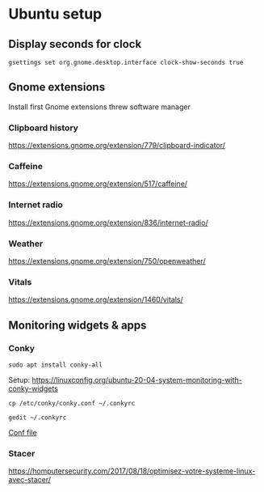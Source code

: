 # Ubuntu setup

## Display seconds for clock
```
gsettings set org.gnome.desktop.interface clock-show-seconds true
```

## Gnome extensions

Install first Gnome extensions threw software manager

### Clipboard history
https://extensions.gnome.org/extension/779/clipboard-indicator/

### Caffeine
https://extensions.gnome.org/extension/517/caffeine/

### Internet radio
https://extensions.gnome.org/extension/836/internet-radio/

### Weather
https://extensions.gnome.org/extension/750/openweather/

### Vitals
https://extensions.gnome.org/extension/1460/vitals/

## Monitoring widgets & apps

### Conky
```
sudo apt install conky-all
```

Setup: https://linuxconfig.org/ubuntu-20-04-system-monitoring-with-conky-widgets
```
cp /etc/conky/conky.conf ~/.conkyrc

gedit ~/.conkyrc
```

[Conf file](./conky/conf)

### Stacer
https://homputersecurity.com/2017/08/18/optimisez-votre-systeme-linux-avec-stacer/
